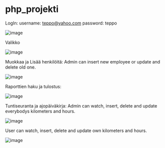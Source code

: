 # php_projekti

LogIn: username: teppo@yahoo.com password: teppo

![image](https://user-images.githubusercontent.com/33378336/39417504-4dbfde76-4c5d-11e8-9ad8-dd6f3a5548a2.png)

Valikko

![image](https://user-images.githubusercontent.com/33378336/39417512-58c913dc-4c5d-11e8-9b36-a62e85a34069.png)

Muokkaa ja Lisää henkilöitä: Admin can insert new employee or update and delete old one. 

![image](https://user-images.githubusercontent.com/33378336/39417211-60df4bc4-4c5b-11e8-9c05-7101c1e8ca31.png)

Raporttien haku ja tulostus: 

![image](https://user-images.githubusercontent.com/33378336/39417347-4ec64a90-4c5c-11e8-9a9c-0bcb75c197b1.png)

Tuntiseuranta ja ajopäiväkirja: Admin can watch, insert, delete and update everybodys kilometers and hours. 

![image](https://user-images.githubusercontent.com/33378336/39417528-85317090-4c5d-11e8-9891-980fcbeb7909.png)

User can watch, insert, delete and update own kilometers and hours. 

![image](https://user-images.githubusercontent.com/33378336/39417531-98d13950-4c5d-11e8-8ca0-8688000340e3.png)
